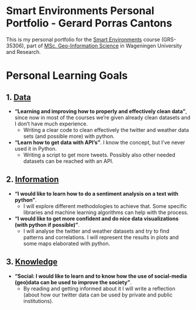 # Smart Environments Personal Portfolio - Gerard Porras Cantons
This is my personal portfolio for the [Smart Environments](https://ssc.wur.nl/Handbook/Course/GRS-35306) course (GRS-35306), part of [MSc. Geo-Information Science](https://www.wur.nl/en/Education-Programmes/master/MSc-programmes/MSc-Geo-Information-Science.htm) in Wageningen University and Research.
# Personal Learning Goals
## 1. [Data](https://github.com/gerardathletics/SmartEnvironments-PersonalPortfolio/tree/master/Data)
* **“Learning and improving how to properly and effectively clean data”**, since now
in most of the courses we’re given already clean datasets and I don’t have much
experience.
  * Writing a clear code to clean effectively the twitter and weather data sets
(and possible more) with python.
* **“Learn how to get data with API’s”**. I know the concept, but I’ve never used it in
Python.
  * Writing a script to get more tweets. Possibly also other needed datasets
can be reached with an API.

## 2. [Information](https://github.com/gerardathletics/SmartEnvironments-PersonalPortfolio/tree/master/Information)
* **“I would like to learn how to do a sentiment analysis on a text with python”**.
  * I will explore different methodologies to achieve that. Some specific libraries and machine learning algorithms can help with the process.
* **“I would like to get more confident and do nice data visualizations (with python if possible)”**.
  * I will analyse the twitter and weather datasets and try to find patterns
and correlations. I will represent the results in plots and some maps elaborated with python.
## 3. [Knowledge](https://github.com/gerardathletics/SmartEnvironments-PersonalPortfolio/tree/master/Knowledge)
* **“Social: I would like to learn and to know how the use of social-media (geo)data can be used to improve the society”**.
  * By reading and getting informed about it I will write a reflection (about how our twitter data can be used by private and public institutions).

